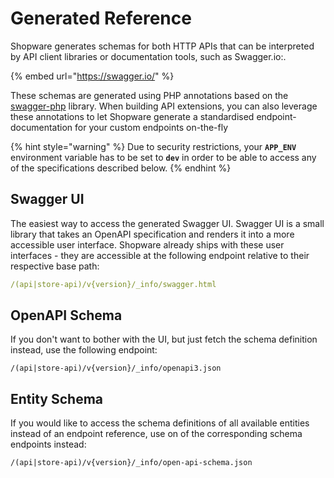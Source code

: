 # Generated Reference

Shopware generates schemas for both HTTP APIs that can be interpreted by API client libraries or documentation tools, such as Swagger.io:. 

<!-- markdown-link-check-disable -->
{% embed url="https://swagger.io/" %}
<!-- markdown-link-check-enable -->

These schemas are generated using PHP annotations based on the [swagger-php](https://github.com/zircote/swagger-php) library. When building API extensions, you can also leverage these annotations to let Shopware generate a standardised endpoint-documentation for your custom endpoints on-the-fly

{% hint style="warning" %}
Due to security restrictions, your **`APP_ENV`** environment variable has to be set to **`dev`** in order to be able to access any of the specifications described below.
{% endhint %}

## Swagger UI

The easiest way to access the generated Swagger UI. Swagger UI is a small library that takes an OpenAPI specification and renders it into a more accessible user interface. Shopware already ships with these user interfaces - they are accessible at the following endpoint relative to their respective base path:

```yaml
/(api|store-api)/v{version}/_info/swagger.html
```

## OpenAPI Schema

If you don't want to bother with the UI, but just fetch the schema definition instead, use the following endpoint:

```text
/(api|store-api)/v{version}/_info/openapi3.json
```

## Entity Schema

If you would like to access the schema definitions of all available entities instead of an endpoint reference, use on of the corresponding schema endpoints instead:

```text
/(api|store-api)/v{version}/_info/open-api-schema.json
```

